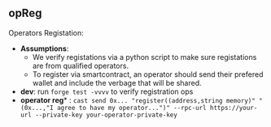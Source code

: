 ## opReg


Operators Registation:

-   **Assumptions**: 
    - We verify registations via a python script to make sure registations are from qualified operators.
    - To register via smartcontract, an operator should send their prefered wallet and include the verbage that will be shared.
-   **dev**: run `forge test -vvvv` to verify registration ops
-   **operator reg*** : `cast send 0x... "register((address,string memory)" "(0x...,"I agree to have my operator...")" --rpc-url https://your-url --private-key your-operator-private-key`